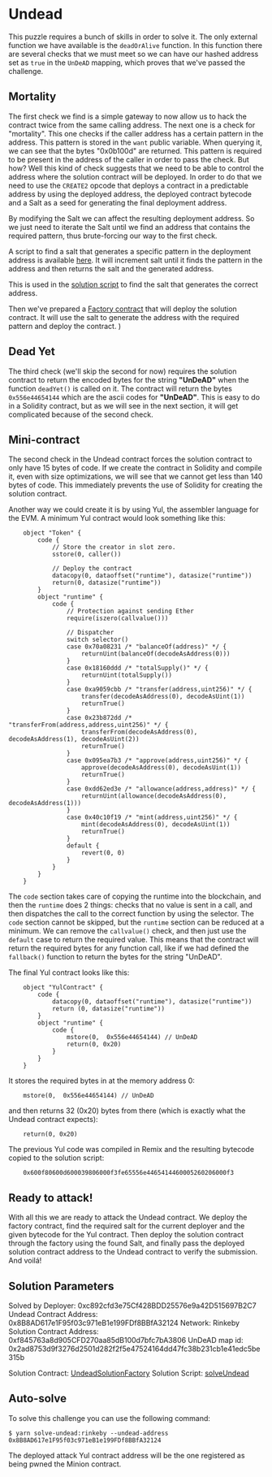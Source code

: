 # Undead

This puzzle requires a bunch of skills in order to solve it. The only external function we have available is the `deadOrAlive` function. In this function there are several checks that we must meet so we can have our hashed address set as `true` in the `UnDeAD` mapping, which proves that we've passed the challenge.

## Mortality

The first check we find is a simple gateway to now allow us to hack the contract twice from the same calling address. The next one is a check for "mortality". This one checks if the caller address has a certain pattern in the address. This pattern is stored in the `want` public variable. When querying it, we can see that the bytes "0x0b100d" are returned. This pattern is required to be present in the address of the caller in order to pass the check. But how? Well this kind of check suggests that we need to be able to control the address where the solution contract will be deployed. In order to do that we need to use the `CREATE2` opcode that deploys a contract in a predictable address by using the deployed address, the deployed contract bytecode and a Salt as a seed for generating the final deployment address.

By modifying the Salt we can affect the resulting deployment address. So we just need to iterate the Salt until we find an address that contains the required pattern, thus brute-forcing our way to the first check.

A script to find a salt that generates a specific pattern in the deployment address is available [here](./scripts/utils/findAddress.ts). It will increment salt until it finds the pattern in the address and then returns the salt and the generated address.

This is used in the [solution script](./tasks/solveUndead.ts) to find the salt that generates the correct address.

Then we've prepared a [Factory contract](./contracts/solutions/UndeadSolutionFactory.sol) that will deploy the solution contract. It will use the salt to generate the address with the required pattern and deploy the contract.
)

## Dead Yet

The third check (we'll skip the second for now) requires the solution contract to return the encoded bytes for the string **"UnDeAD"** when the function `deadYet()` is called on it. The contract will return the bytes `0x556e44654144` which are the ascii codes for **"UnDeAD"**. This is easy to do in a Solidity contract, but as we will see in the next section, it will get complicated because of the second check.

## Mini-contract

The second check in the Undead contract forces the solution contract to only have 15 bytes of code. If we create the contract in Solidity and compile it, even with size optimizations, we will see that we cannot get less than 140 bytes of code. This immediately prevents the use of Solidity for creating the solution contract.

Another way we could create it is by using Yul, the assembler language for the EVM. A minimum Yul contract would look something like this:

```
    object "Token" {
        code {
            // Store the creator in slot zero.
            sstore(0, caller())

            // Deploy the contract
            datacopy(0, dataoffset("runtime"), datasize("runtime"))
            return(0, datasize("runtime"))
        }
        object "runtime" {
            code {
                // Protection against sending Ether
                require(iszero(callvalue()))

                // Dispatcher
                switch selector()
                case 0x70a08231 /* "balanceOf(address)" */ {
                    returnUint(balanceOf(decodeAsAddress(0)))
                }
                case 0x18160ddd /* "totalSupply()" */ {
                    returnUint(totalSupply())
                }
                case 0xa9059cbb /* "transfer(address,uint256)" */ {
                    transfer(decodeAsAddress(0), decodeAsUint(1))
                    returnTrue()
                }
                case 0x23b872dd /* "transferFrom(address,address,uint256)" */ {
                    transferFrom(decodeAsAddress(0), decodeAsAddress(1), decodeAsUint(2))
                    returnTrue()
                }
                case 0x095ea7b3 /* "approve(address,uint256)" */ {
                    approve(decodeAsAddress(0), decodeAsUint(1))
                    returnTrue()
                }
                case 0xdd62ed3e /* "allowance(address,address)" */ {
                    returnUint(allowance(decodeAsAddress(0), decodeAsAddress(1)))
                }
                case 0x40c10f19 /* "mint(address,uint256)" */ {
                    mint(decodeAsAddress(0), decodeAsUint(1))
                    returnTrue()
                }
                default {
                    revert(0, 0)
                }
            }
        }
    }
```

The `code` section takes care of copying the runtime into the blockchain, and then the `runtime` does 2 things: checks that no value is sent in a call, and then dispatches the call to the correct function by using the selector. The `code` section cannot be skipped, but the `runtime` section can be reduced at a minimum. We can remove the `callvalue()` check, and then just use the `default` case to return the required value. This means that the contract will return the required bytes for any function call, like if we had defined the `fallback()` function to return the bytes for the string "UnDeAD".

The final Yul contract looks like this:

```
    object "YulContract" {
        code {
            datacopy(0, dataoffset("runtime"), datasize("runtime"))
            return (0, datasize("runtime"))
        }
        object "runtime" {
            code {
                mstore(0,  0x556e44654144) // UnDeAD
                return(0, 0x20)
            }
        }
    }
```

It stores the required bytes in at the memory address 0:

```
    mstore(0,  0x556e44654144) // UnDeAD
```

and then returns 32 (0x20) bytes from there (which is exactly what the Undead contract expects):

```
    return(0, 0x20)
```

The previous Yul code was compiled in Remix and the resulting bytecode copied to the solution script:

```
    0x600f80600d600039806000f3fe65556e4465414460005260206000f3
```

## Ready to attack!

With all this we are ready to attack the Undead contract. We deploy the factory contract, find the required salt for the current deployer and the given bytecode for the Yul contract. Then deploy the solution contract through the factory using the found Salt, and finally pass the deployed solution contract address to the Undead contract to verify the submission. And voilá!

## Solution Parameters

Solved by Deployer: 0xc892cfd3e75Cf428BDD25576e9a42D515697B2C7
Undead Contract Address: 0x8B8AD617e1F95f03c971eB1e199FDf8BBfA32124
Network: Rinkeby
Solution Contract Address: 0xf845763a8d905CFD270aa85dB100d7bfc7bA3806
UnDeAD map id: 0x2ad8753d9f3276d2501d282f2f5e47524164dd47fc38b231cb1e41edc5be315b

Solution Contract: [UndeadSolutionFactory](./contracts/solutions/UndeadSolutionFactory.sol)
Solution Script: [solveUndead](./tasks/solveUndead.ts)

## Auto-solve

To solve this challenge you can use the following command:

```
$ yarn solve-undead:rinkeby --undead-address 0x8B8AD617e1F95f03c971eB1e199FDf8BBfA32124
```

The deployed attack Yul contract address will be the one registered as being pwned the Minion contract.
